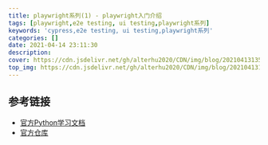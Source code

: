 ```yaml
---
title: playwright系列(1) - playwright入门介绍
tags: [playwright,e2e testing, ui testing,playwright系列]
keywords: 'cypress,e2e testing, ui testing,playwright系列'
categories: []
date: 2021-04-14 23:11:30
description:
cover: https://cdn.jsdelivr.net/gh/alterhu2020/CDN/img/blog/20210413135949.jpg
top_img: https://cdn.jsdelivr.net/gh/alterhu2020/CDN/img/blog/20210413135949.jpg
---
```




## 参考链接

- [官方Python学习文档](https://playwright.dev/python/)
- [官方仓库](https://github.com/microsoft/playwright-python)

